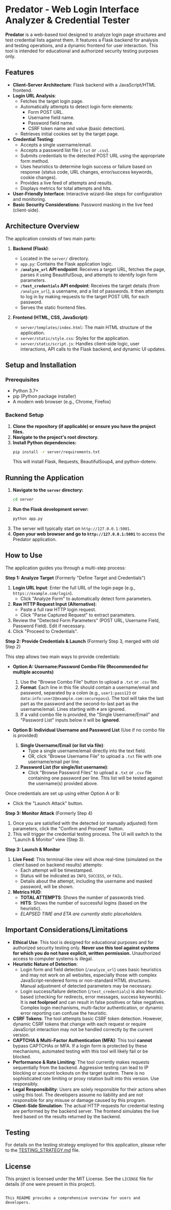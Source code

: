 # Predator - Web Login Interface Analyzer & Credential Tester

**Predator** is a web-based tool designed to analyze login page structures and test credential lists against them. It features a Flask backend for analysis and testing operations, and a dynamic frontend for user interaction. This tool is intended for educational and authorized security testing purposes only.

## Features

*   **Client-Server Architecture**: Flask backend with a JavaScript/HTML frontend.
*   **Login URL Analysis**:
    *   Fetches the target login page.
    *   Automatically attempts to detect login form elements:
        *   Form POST URL.
        *   Username field name.
        *   Password field name.
        *   CSRF token name and value (basic detection).
    *   Retrieves initial cookies set by the target page.
*   **Credential Testing**:
    *   Accepts a single username/email.
    *   Accepts a password list file (`.txt` or `.csv`).
    *   Submits credentials to the detected POST URL using the appropriate form method.
    *   Uses heuristics to determine login success or failure based on response (status code, URL changes, error/success keywords, cookie changes).
    *   Provides a live feed of attempts and results.
    *   Displays metrics for total attempts and hits.
*   **User-Friendly Interface**: Interactive wizard-like steps for configuration and monitoring.
*   **Basic Security Considerations**: Password masking in the live feed (client-side).

## Architecture Overview

The application consists of two main parts:

1.  **Backend (Flask)**:
    *   Located in the `server/` directory.
    *   `app.py`: Contains the Flask application logic.
    *   **`/analyze_url` API endpoint**: Receives a target URL, fetches the page, parses it using BeautifulSoup, and attempts to identify login form parameters.
    *   **`/test_credentials` API endpoint**: Receives the target details (from `/analyze_url`), a username, and a list of passwords. It then attempts to log in by making requests to the target POST URL for each password.
    *   Serves the static frontend files.

2.  **Frontend (HTML, CSS, JavaScript)**:
    *   `server/templates/index.html`: The main HTML structure of the application.
    *   `server/static/style.css`: Styles for the application.
    *   `server/static/script.js`: Handles client-side logic, user interactions, API calls to the Flask backend, and dynamic UI updates.

## Setup and Installation

### Prerequisites

*   Python 3.7+
*   pip (Python package installer)
*   A modern web browser (e.g., Chrome, Firefox)

### Backend Setup

1.  **Clone the repository (if applicable) or ensure you have the project files.**
2.  **Navigate to the project's root directory.**
3.  **Install Python dependencies:**
    ```bash
    pip install -r server/requirements.txt
    ```
    This will install Flask, Requests, BeautifulSoup4, and python-dotenv.

## Running the Application

1.  **Navigate to the `server` directory:**
    ```bash
    cd server
    ```
2.  **Run the Flask development server:**
    ```bash
    python app.py
    ```
    <!-- Removed --auth-file CLI documentation -->
3.  The server will typically start on `http://127.0.0.1:5001`.
4.  **Open your web browser and go to `http://127.0.0.1:5001`** to access the Predator application.

## How to Use

The application guides you through a multi-step process:

**Step 1: Analyze Target** (Formerly "Define Target and Credentials")
1.  **Login URL Input**: Enter the full URL of the login page (e.g., `https://example.com/login`).
    *   Click "Analyze Form" to automatically detect form parameters.
2.  **Raw HTTP Request Input (Alternative)**:
    *   Paste a full raw HTTP login request.
    *   Click "Parse Captured Request" to extract parameters.
3.  Review the "Detected Form Parameters" (POST URL, Username Field, Password Field). Edit if necessary.
4.  Click "Proceed to Credentials".

**Step 2: Provide Credentials & Launch** (Formerly Step 3, merged with old Step 2)

This step allows two main ways to provide credentials:

*   **Option A: Username:Password Combo File (Recommended for multiple accounts)**
    1.  Use the "Browse Combo File" button to upload a `.txt` or `.csv` file.
    2.  **Format**: Each line in this file should contain a username/email and password, separated by a colon (e.g., `user1:pass123` or `data:info:user2@example.com:securepass`). The tool will take the last part as the password and the second-to-last part as the username/email. Lines starting with `#` are ignored.
    3.  If a valid combo file is provided, the "Single Username/Email" and "Password List" inputs below it will be **ignored**.

*   **Option B: Individual Username and Password List** (Use if no combo file is provided)
    1.  **Single Username/Email (or list via file)**:
        *   Type a single username/email directly into the text field.
        *   OR, click "Browse Username File" to upload a `.txt` file with one username/email per line.
    2.  **Password List (for single/list username)**:
        *   Click "Browse Password Files" to upload a `.txt` or `.csv` file containing one password per line. This list will be tested against the username(s) provided above.

Once credentials are set up using either Option A or B:
*   Click the "Launch Attack" button.

**Step 3: Monitor Attack** (Formerly Step 4)

1.  Once you are satisfied with the detected (or manually adjusted) form parameters, click the "Confirm and Proceed" button.
2.  This will trigger the credential testing process. The UI will switch to the "Launch & Monitor" view (Step 3).

**Step 3: Launch & Monitor**

1.  **Live Feed**: This terminal-like view will show real-time (simulated on the client based on backend results) attempts:
    *   Each attempt will be timestamped.
    *   Status will be indicated as `INFO`, `SUCCESS`, or `FAIL`.
    *   Details about the attempt, including the username and masked password, will be shown.
2.  **Metrics HUD**:
    *   **TOTAL ATTEMPTS**: Shows the number of passwords tried.
    *   **HITS**: Shows the number of successful logins (based on the heuristic).
    *   *ELAPSED TIME and ETA are currently static placeholders.*

## Important Considerations/Limitations

*   **Ethical Use**: This tool is designed for educational purposes and for authorized security testing only. **Never use this tool against systems for which you do not have explicit, written permission.** Unauthorized access to computer systems is illegal.
*   **Heuristic Nature of Detection**:
    *   Login form and field detection (`/analyze_url`) uses basic heuristics and may not work on all websites, especially those with complex JavaScript-rendered forms or non-standard HTML structures. Manual adjustment of detected parameters may be necessary.
    *   Login success/failure detection (`/test_credentials`) is also heuristic-based (checking for redirects, error messages, success keywords). It is **not foolproof** and can result in false positives or false negatives. Complex login mechanisms, multi-factor authentication, or dynamic error reporting can confuse the heuristic.
*   **CSRF Tokens**: The tool attempts basic CSRF token detection. However, dynamic CSRF tokens that change with each request or require JavaScript interaction may not be handled correctly by the current version.
*   **CAPTCHA & Multi-Factor Authentication (MFA)**: This tool **cannot** bypass CAPTCHAs or MFA. If a login form is protected by these mechanisms, automated testing with this tool will likely fail or be blocked.
*   **Performance & Rate Limiting**: The tool currently makes requests sequentially from the backend. Aggressive testing can lead to IP blocking or account lockouts on the target system. There is no sophisticated rate limiting or proxy rotation built into this version. Use responsibly.
*   **Legal Responsibility**: Users are solely responsible for their actions when using this tool. The developers assume no liability and are not responsible for any misuse or damage caused by this program.
*   **Client-Side Simulation**: The actual HTTP requests for credential testing are performed by the backend server. The frontend simulates the live feed based on the results returned by the backend.

## Testing

For details on the testing strategy employed for this application, please refer to the [TESTING_STRATEGY.md](TESTING_STRATEGY.md) file.

## License

This project is licensed under the MIT License. See the `LICENSE` file for details (if one were present in this project).
```

This README provides a comprehensive overview for users and developers.
